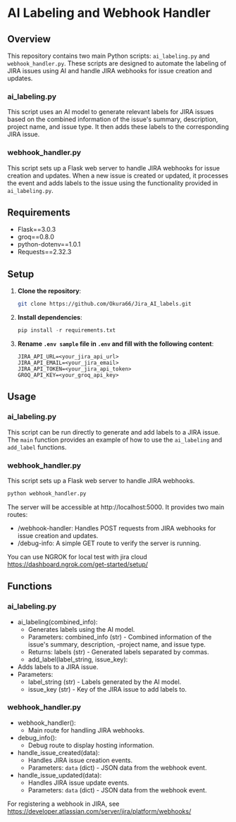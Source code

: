 # AI Labeling and Webhook Handler

## Overview

This repository contains two main Python scripts: `ai_labeling.py` and `webhook_handler.py`.
These scripts are designed to automate the labeling of JIRA issues using AI and handle JIRA webhooks for issue creation and updates.

### ai_labeling.py

This script uses an AI model to generate relevant labels for JIRA issues based on the combined information of the issue's summary, description, project name, and issue type.
It then adds these labels to the corresponding JIRA issue.

### webhook_handler.py

This script sets up a Flask web server to handle JIRA webhooks for issue creation and updates.
When a new issue is created or updated, it processes the event and adds labels to the issue using the functionality provided in `ai_labeling.py`.

## Requirements

- Flask==3.0.3
- groq==0.8.0
- python-dotenv==1.0.1
- Requests==2.32.3

## Setup

1. **Clone the repository**:
   ```sh
   git clone https://github.com/Okura66/Jira_AI_labels.git
   ```

2. **Install dependencies**:
    ```python
    pip install -r requirements.txt
    ```
2. **Rename `.env sample` file in `.env` and fill with the following content**:
    ``` env
    JIRA_API_URL=<your_jira_api_url>
    JIRA_API_EMAIL=<your_jira_email>
    JIRA_API_TOKEN=<your_jira_api_token>
    GROQ_API_KEY=<your_groq_api_key>
    ```

## Usage

### ai_labeling.py

This script can be run directly to generate and add labels to a JIRA issue. The `main` function provides an example of how to use the `ai_labeling` and `add_label` functions.

### webhook_handler.py

This script sets up a Flask web server to handle JIRA webhooks.
``` python
python webhook_handler.py
```

The server will be accessible at http://localhost:5000. It provides two main routes:

- /webhook-handler: Handles POST requests from JIRA webhooks for issue creation and updates.
- /debug-info: A simple GET route to verify the server is running.

You can use NGROK for local test with jira cloud
https://dashboard.ngrok.com/get-started/setup/

## Functions

### ai_labeling.py

- ai_labeling(combined_info):
    - Generates labels using the AI model.
    - Parameters: combined_info (str) - Combined information of the issue's summary, description, -project name, and issue type.
    - Returns: labels (str) - Generated labels separated by commas.
    - add_label(label_string, issue_key):
- Adds labels to a JIRA issue.
- Parameters:
    - label_string (str) - Labels generated by the AI model.
    - issue_key (str) - Key of the JIRA issue to add labels to.

### webhook_handler.py

- webhook_handler():
    - Main route for handling JIRA webhooks.
- debug_info():
    - Debug route to display hosting information.
- handle_issue_created(data):
    - Handles JIRA issue creation events.
    - Parameters: `data` (dict) - JSON data from the webhook event.
- handle_issue_updated(data):
    - Handles JIRA issue update events.
    - Parameters: `data` (dict) - JSON data from the webhook event.

For registering a webhook in JIRA, see https://developer.atlassian.com/server/jira/platform/webhooks/
